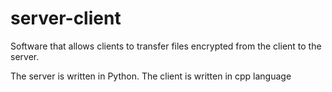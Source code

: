 # server-client
Software that allows clients to transfer files encrypted from the client to the server.

The server is written in Python.
The client is written in cpp language